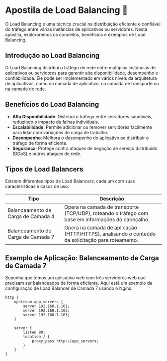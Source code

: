# Apostila de Load Balancing 🔄

O Load Balancing é uma técnica crucial na distribuição eficiente e confiável do tráfego entre várias instâncias de aplicativos ou servidores. Nesta apostila, exploraremos os conceitos, benefícios e exemplos de Load Balancing.

## Introdução ao Load Balancing

O Load Balancing distribui o tráfego de rede entre múltiplas instâncias de aplicativos ou servidores para garantir alta disponibilidade, desempenho e confiabilidade. Ele pode ser implementado em vários níveis da arquitetura de aplicativos, como na camada de aplicativo, na camada de transporte ou na camada de rede.

## Benefícios do Load Balancing

- **Alta Disponibilidade**: Distribui o tráfego entre servidores saudáveis, reduzindo o impacto de falhas individuais.
- **Escalabilidade**: Permite adicionar ou remover servidores facilmente para lidar com variações de carga de trabalho.
- **Desempenho**: Melhora o desempenho do aplicativo ao distribuir o tráfego de forma eficiente.
- **Segurança**: Protege contra ataques de negação de serviço distribuído (DDoS) e outros ataques de rede.

## Tipos de Load Balancers

Existem diferentes tipos de Load Balancers, cada um com suas características e casos de uso:

| Tipo                | Descrição                                                                                              |
|---------------------|--------------------------------------------------------------------------------------------------------|
| Balanceamento de Carga de Camada 4  | Opera na camada de transporte (TCP/UDP), roteando o tráfego com base em informações do cabeçalho.    |
| Balanceamento de Carga de Camada 7  | Opera na camada de aplicação (HTTP/HTTPS), analisando o conteúdo da solicitação para roteamento.      |

## Exemplo de Aplicação: Balanceamento de Carga de Camada 7

Suponha que temos um aplicativo web com três servidores web que precisam ser balanceados de forma eficiente. Aqui está um exemplo de configuração de Load Balancer de Camada 7 usando o Nginx:

```nginx
http {
    upstream app_servers {
        server 192.168.1.101;
        server 192.168.1.102;
        server 192.168.1.103;
    }

    server {
        listen 80;
        location / {
            proxy_pass http://app_servers;
        }
    }
}
